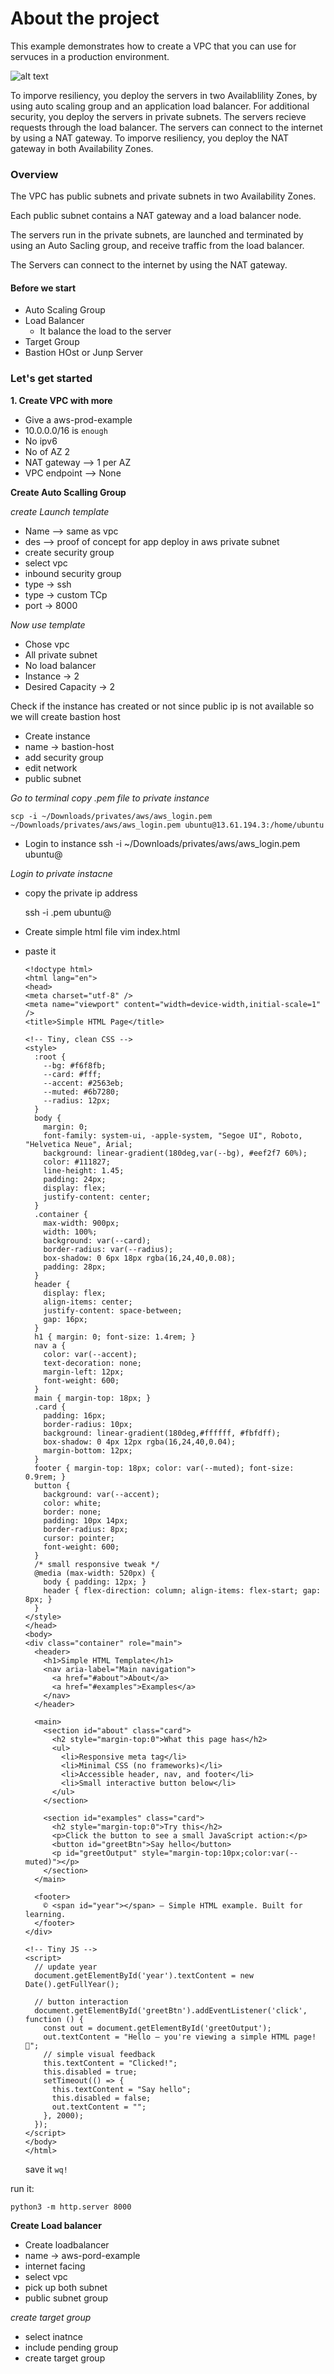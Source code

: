# About the project

This example demonstrates how to create a VPC that you can use for servuces in a production environment.

![alt text](image.png)

To imporve resiliency, you deploy the servers in two Availablility Zones, by using auto scaling group and an application load balancer. For additional security, you deploy the servers in private subnets. The servers recieve requests through the load balancer. The servers can connect to the internet by using a NAT gateway. To imporve resiliency, you deploy the NAT gateway in both Availability Zones.

### Overview

The VPC has public subnets and private subnets in two Availability Zones.

Each public subnet contains a NAT gateway and a load balancer node.

The servers run in the private subnets, are launched and terminated by using an Auto Sacling group, and receive traffic from the load balancer.

The Servers can connect to the internet by using the NAT gateway.

#### Before we start

- Auto Scaling Group
- Load Balancer
  - It balance the load to the server
- Target Group
- Bastion HOst or Junp Server

### Let's get started

**1. Create VPC with more**

- Give a aws-prod-example
- 10.0.0.0/16 is `enough`
- No ipv6
- No of AZ 2
- NAT gateway --> 1 per AZ
- VPC endpoint --> None

**Create Auto Scalling Group**

_create Launch template_

- Name --> same as vpc
- des --> proof of concept for app deploy in aws private subnet
- create security group
- select vpc
- inbound security group
- type -> ssh
- type -> custom TCp
- port -> 8000

_Now use template_

- Chose vpc
- All private subnet
- No load balancer
- Instance -> 2
- Desired Capacity -> 2

Check if the instance has created or not
since public ip is not available so we will create bastion host

- Create instance
- name -> bastion-host
- add security group
- edit network
- public subnet

_Go to terminal copy .pem file to private instance_

    scp -i ~/Downloads/privates/aws/aws_login.pem ~/Downloads/privates/aws/aws_login.pem ubuntu@13.61.194.3:/home/ubuntu

- Login to instance
  ssh -i ~/Downloads/privates/aws/aws_login.pem ubuntu@<publicip>

_Login to private instacne_

- copy the private ip address

  ssh -i .pem ubuntu@<privateip>

- Create simple html file
  vim index.html
- paste it

  ```
  <!doctype html>
  <html lang="en">
  <head>
  <meta charset="utf-8" />
  <meta name="viewport" content="width=device-width,initial-scale=1" />
  <title>Simple HTML Page</title>

  <!-- Tiny, clean CSS -->
  <style>
    :root {
      --bg: #f6f8fb;
      --card: #fff;
      --accent: #2563eb;
      --muted: #6b7280;
      --radius: 12px;
    }
    body {
      margin: 0;
      font-family: system-ui, -apple-system, "Segoe UI", Roboto, "Helvetica Neue", Arial;
      background: linear-gradient(180deg,var(--bg), #eef2f7 60%);
      color: #111827;
      line-height: 1.45;
      padding: 24px;
      display: flex;
      justify-content: center;
    }
    .container {
      max-width: 900px;
      width: 100%;
      background: var(--card);
      border-radius: var(--radius);
      box-shadow: 0 6px 18px rgba(16,24,40,0.08);
      padding: 28px;
    }
    header {
      display: flex;
      align-items: center;
      justify-content: space-between;
      gap: 16px;
    }
    h1 { margin: 0; font-size: 1.4rem; }
    nav a {
      color: var(--accent);
      text-decoration: none;
      margin-left: 12px;
      font-weight: 600;
    }
    main { margin-top: 18px; }
    .card {
      padding: 16px;
      border-radius: 10px;
      background: linear-gradient(180deg,#ffffff, #fbfdff);
      box-shadow: 0 4px 12px rgba(16,24,40,0.04);
      margin-bottom: 12px;
    }
    footer { margin-top: 18px; color: var(--muted); font-size: 0.9rem; }
    button {
      background: var(--accent);
      color: white;
      border: none;
      padding: 10px 14px;
      border-radius: 8px;
      cursor: pointer;
      font-weight: 600;
    }
    /* small responsive tweak */
    @media (max-width: 520px) {
      body { padding: 12px; }
      header { flex-direction: column; align-items: flex-start; gap: 8px; }
    }
  </style>
  </head>
  <body>
  <div class="container" role="main">
    <header>
      <h1>Simple HTML Template</h1>
      <nav aria-label="Main navigation">
        <a href="#about">About</a>
        <a href="#examples">Examples</a>
      </nav>
    </header>

    <main>
      <section id="about" class="card">
        <h2 style="margin-top:0">What this page has</h2>
        <ul>
          <li>Responsive meta tag</li>
          <li>Minimal CSS (no frameworks)</li>
          <li>Accessible header, nav, and footer</li>
          <li>Small interactive button below</li>
        </ul>
      </section>

      <section id="examples" class="card">
        <h2 style="margin-top:0">Try this</h2>
        <p>Click the button to see a small JavaScript action:</p>
        <button id="greetBtn">Say hello</button>
        <p id="greetOutput" style="margin-top:10px;color:var(--muted)"></p>
      </section>
    </main>

    <footer>
      © <span id="year"></span> — Simple HTML example. Built for learning.
    </footer>
  </div>

  <!-- Tiny JS -->
  <script>
    // update year
    document.getElementById('year').textContent = new Date().getFullYear();

    // button interaction
    document.getElementById('greetBtn').addEventListener('click', function () {
      const out = document.getElementById('greetOutput');
      out.textContent = "Hello — you're viewing a simple HTML page! 🎉";
      // simple visual feedback
      this.textContent = "Clicked!";
      this.disabled = true;
      setTimeout(() => {
        this.textContent = "Say hello";
        this.disabled = false;
        out.textContent = "";
      }, 2000);
    });
  </script>
  </body>
  </html>

  ```

  save it `wq!`

run it:

    python3 -m http.server 8000

**Create Load balancer**

- Create loadbalancer
- name -> aws-pord-example
- internet facing
- select vpc
- pick up both subnet
- public subnet group

_create target group_

- select inatnce
- include pending group
- create target group

